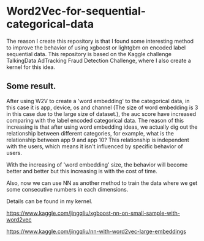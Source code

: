 # Word2Vec-for-sequential-categorical-data

The reason I create this repository is that I found some interesting method to improve the behavior of using xgboost or lightgbm on encoded label sequential data. This repository is based on the Kaggle challenge TalkingData AdTracking Fraud Detection Challenge, where I also create a kernel for this idea.

## Some result.

After using W2V to create a 'word embedding' to the categorical data, in this case it is app, device, os and channel (The size of word embedding is 3 in this case due to the large size of dataset.), the auc score have increased comparing with the label encoded categorical data. The reason of this increasing is that after using word embedding ideas, we actually dig out the relationship between different categories, for example, what is the relationship between app 9 and app 10? This relationship is independent with the users, which means it isn't influenced by specific behavior of users. 

With the increasing of 'word embedding' size, the behavior will become better and better but this increasing is with the cost of time.

Also, now we can use NN as another method to train the data where we get some consecutive numbers in each dimensions.

Details can be found in my kernel.

https://www.kaggle.com/jingqliu/xgboost-nn-on-small-sample-with-word2vec

https://www.kaggle.com/jingqliu/nn-with-word2vec-large-embeddings
